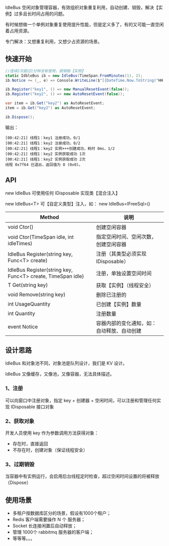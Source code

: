IdleBus 空闲对象管理容器，有效组织对象重复利用，自动创建、销毁，解决【实例】过多且长时间占用的问题。

有时候想做一个单例对象重复使用提升性能，但是定义多了，有的又可能一直空闲着占用资源。

专门解决：又想重复利用，又想少占资源的场景。

## 快速开始

```csharp
//连续2次超过1分钟没有使用，就销毁【实例】
static IdbleBus ib = new IdleBus(TimeSpan.FromMinutes(1), 2);
ib.Notice += (_, e) => Console.WriteLine($"[{DateTime.Now.ToString("HH:mm:ss")}] 线程{Thread.CurrentThread.ManagedThreadId}：{e.Log}");

ib.Register("key1", () => new ManualResetEvent(false));
ib.Register("key2", () => new AutoResetEvent(false));

var item = ib.Get("key2") as AutoResetEvent;
item = ib.Get("key2") as AutoResetEvent;

ib.Dispose();
```

输出：

```shell
[00:42:21] 线程1：key1 注册成功，0/1
[00:42:21] 线程1：key2 注册成功，0/2
[00:42:21] 线程1：key2 实例+++创建成功，耗时 0ms，1/2
[00:42:21] 线程1：key2 实例获取成功 1次
[00:42:21] 线程1：key2 实例获取成功 2次
线程 0x7f64 已退出，返回值为 0 (0x0)。
```

## API

new IdleBus 可使用任何 IDisposable 实现类【混合注入】

new IdleBus\<T\> 可【自定义类型】注入，如： new IdleBus\<IFreeSql\>()

| Method | 说明 |
| -- | -- |
| void Ctor() | 创建空闲容器 |
| void Ctor(TimeSpan idle, int idleTimes) | 指定空闲时间、空闲次数，创建空闲容器 |
| IdleBus Register(string key, Func\<T\> create) | 注册（其类型必须实现 IDisposable） |
| IdleBus Register(string key, Func\<T\> create, TimeSpan idle) | 注册，单独设置空间时间 |
| T Get(string key) | 获取【实例】（线程安全） |
| void Remove(string key) | 删除已注册的 |
| int UsageQuantity | 已创建【实例】数量 |
| int Quantity | 注册数量 |
| event Notice | 容器内部的变化通知，如：自动释放、自动创建 |

## 设计思路

IdleBus 和对象池不同，对象池是队列设计，我们是 KV 设计。

IdleBus 又像缓存，又像池，又像容器，无法具体描述。

### 1、注册

可以向窗口中注册对象，指定 key + 创建器 + 空闲时间，可以注册和管理任何实现 IDisposable 接口对象

### 2、获取对象

开发人员使用 key 作为参数调用方法获得对象：

- 存在时，直接返回
- 不存在时，创建对象（保证线程安全）

### 3、过期销毁

当容器中有实例运行，会启用后台线程定时检查，超过空闲时间设置的将被释放（Dispose）

## 使用场景

- 多租户按数据库区分的场景，假设有1000个租户；
- Redis 客户端需要操作 N 个 服务器；
- Socket 长连接闲置后自动释放；
- 管理 1000个 rabbitmq 服务器的客户端；
- 等等等。。。